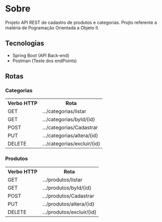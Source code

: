 # Sobre

Projeto API REST de cadastro de produtos e categorias. Projto referente a matéria de Pogramação Orientada a Objeto II.


## Tecnologias

- Spring Boot (API Back-end)
- Postman (Teste dos endPoints)

## Rotas 

### Categorias
<table>
  <tr>
    <th>Verbo HTTP</th>
    <th>Rota</th>
  </tr>
  <tr>
    <td>GET</td>
    <td>.../categorias/listar</td>
  </tr>
    <tr>
    <td>GET</td>
    <td>.../categorias/byId/{id}</td>
  </tr>
    <tr>
    <td>POST</td>
    <td>.../categorias/Cadastrar</td>
  </tr>
    <tr>
    <td>PUT</td>
    <td>.../categorias/altera/{id}</td>
  </tr>
    <tr>
    <td>DELETE</td>
    <td>.../categorias/excluir/{id}</td>
  </tr>
</table>

### Produtos

<table>
  <tr>
    <th>Verbo HTTP</th>
    <th>Rota</th>
  </tr>
  <tr>
    <tr>
    <td>GET</td>
    <td>.../produtos/listar</td>
  </tr>
    <tr>
    <td>GET</td>
    <td>.../produtos/byId/{id}</td>
  </tr>
    <tr>
    <td>POST</td>
    <td>.../produtos/Cadastrar</td>
  </tr>
    <tr>
    <td>PUT</td>
    <td>.../produtos/altera/{id}</td>
  </tr>
    <tr>
    <td>DELETE</td>
    <td>.../produtos/excluir/{id}</td>
  </tr>
</table>

